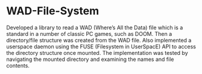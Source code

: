# WAD-File-System

Developed a library to read a WAD (Where’s All the Data) file  which is a standard in a number of classic PC games, such as DOOM. Then a directory/file structure was created from the WAD file. Also implemented a userspace daemon using the FUSE (Filesystem in UserSpacE) API to access the directory structure once mounted. The implementation was tested by navigating the mounted directory and examining the names and file contents.
